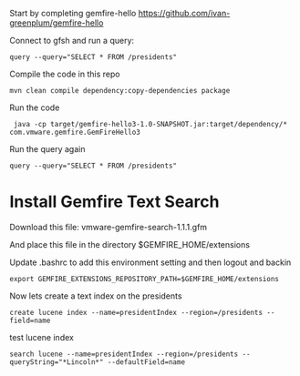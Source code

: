 Start by completing gemfire-hello
https://github.com/ivan-greenplum/gemfire-hello

Connect to gfsh and run a query:
```
query --query="SELECT * FROM /presidents"
```

Compile the code in this repo
```
mvn clean compile dependency:copy-dependencies package
```

Run the code
```
 java -cp target/gemfire-hello3-1.0-SNAPSHOT.jar:target/dependency/*  com.vmware.gemfire.GemFireHello3
```

Run the query again
```
query --query="SELECT * FROM /presidents"
```

# Install Gemfire Text Search
Download this file: vmware-gemfire-search-1.1.1.gfm

And place this file in the directory $GEMFIRE_HOME/extensions

Update .bashrc to add this environment setting and then logout and backin
```
export GEMFIRE_EXTENSIONS_REPOSITORY_PATH=$GEMFIRE_HOME/extensions
```   

Now lets create a text index on the presidents
```
create lucene index --name=presidentIndex --region=/presidents --field=name
```

test lucene index
```
search lucene --name=presidentIndex --region=/presidents --queryString="*Lincoln*" --defaultField=name
```
